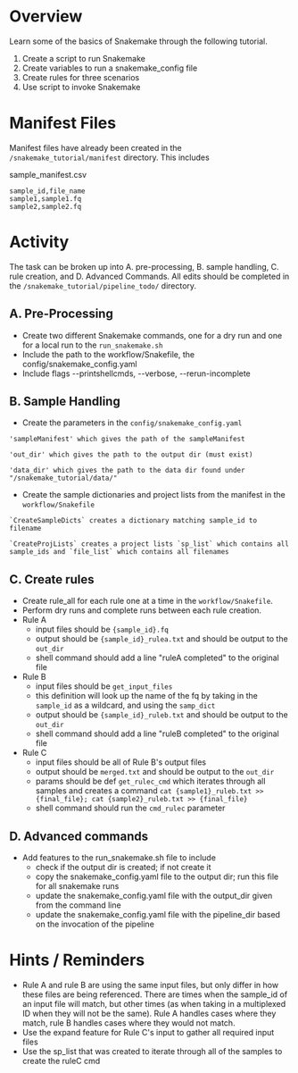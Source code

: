 # Overview
Learn some of the basics of Snakemake through the following tutorial.

1. Create a script to run Snakemake
2. Create variables to run a snakemake_config file
3. Create rules for three scenarios
4. Use script to invoke Snakemake

# Manifest Files
Manifest files have already been created in the `/snakemake_tutorial/manifest` directory. This includes

sample_manifest.csv
```
sample_id,file_name
sample1,sample1.fq
sample2,sample2.fq
```

# Activity
The task can be broken up into A. pre-processing, B. sample handling, C. rule creation, and D. Advanced Commands. All edits should be completed in the `/snakemake_tutorial/pipeline_todo/` directory.

## A. Pre-Processing 

- Create two different Snakemake commands, one for a dry run and one for a local run to the `run_snakemake.sh`
- Include the path to the workflow/Snakefile, the config/snakemake_config.yaml
- Include flags --printshellcmds, --verbose, --rerun-incomplete

## B. Sample Handling

- Create the parameters in the `config/snakemake_config.yaml`
```
'sampleManifest' which gives the path of the sampleManifest

'out_dir' which gives the path to the output dir (must exist)

'data_dir' which gives the path to the data dir found under "/snakemake_tutorial/data/"
```
- Create the sample dictionaries and project lists from the manifest in the `workflow/Snakefile`
```
`CreateSampleDicts` creates a dictionary matching sample_id to filename

`CreateProjLists` creates a project lists `sp_list` which contains all sample_ids and `file_list` which contains all filenames
```

## C. Create rules

- Create rule_all for each rule one at a time in the `workflow/Snakefile`.
- Perform dry runs and complete runs between each rule creation.
- Rule A
    - input files should be `{sample_id}.fq`
    - output should be `{sample_id}_rulea.txt` and should be output to the `out_dir`
    - shell command should add a line "ruleA completed" to the original file
- Rule B
    - input files should be `get_input_files`
    - this definition will look up the name of the fq by taking in the `sample_id` as a wildcard, and using the `samp_dict`
    - output should be `{sample_id}_ruleb.txt` and should be output to the `out_dir`
    - shell command should add a line "ruleB completed" to the original file
- Rule C
    - input files should be all of Rule B's output files
    - output should be `merged.txt` and should be output to the `out_dir`
    - params should be def `get_rulec_cmd` which iterates through all samples and creates a command `cat {sample1}_ruleb.txt >> {final_file}; cat {sample2}_ruleb.txt >> {final_file}` 
    - shell command should run the `cmd_rulec` parameter

## D. Advanced commands

- Add features to the run_snakemake.sh file to include
    - check if the output dir is created; if not create it
    - copy the snakemake_config.yaml file to the output dir; run this file for all snakemake runs
    - update the snakemake_config.yaml file with the output_dir given from the command line
    - update the snakemake_config.yaml file with the pipeline_dir based on the invocation of the pipeline

# Hints / Reminders
- Rule A and rule B are using the same input files, but only differ in how these files are being referenced. There are times when the sample_id of an input file will match, but other times (as when taking in a multiplexed ID when they will not be the same). Rule A handles cases where they match, rule B handles cases where they would not match.
- Use the expand feature for Rule C's input to gather all required input files
- Use the sp_list that was created to iterate through all of the samples to create the ruleC cmd